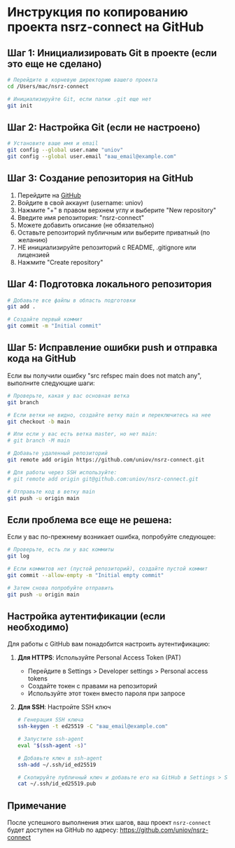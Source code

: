 # Инструкция по копированию проекта nsrz-connect на GitHub

## Шаг 1: Инициализировать Git в проекте (если это еще не сделано)

```bash
# Перейдите в корневую директорию вашего проекта
cd /Users/mac/nsrz-connect

# Инициализируйте Git, если папки .git еще нет
git init
```

## Шаг 2: Настройка Git (если не настроено)

```bash
# Установите ваше имя и email
git config --global user.name "uniov"
git config --global user.email "ваш_email@example.com"
```

## Шаг 3: Создание репозитория на GitHub

1. Перейдите на [GitHub](https://github.com)
2. Войдите в свой аккаунт (username: uniov)
3. Нажмите "+" в правом верхнем углу и выберите "New repository"
4. Введите имя репозитория: "nsrz-connect"
5. Можете добавить описание (не обязательно)
6. Оставьте репозиторий публичным или выберите приватный (по желанию)
7. НЕ инициализируйте репозиторий с README, .gitignore или лицензией
8. Нажмите "Create repository"

## Шаг 4: Подготовка локального репозитория

```bash
# Добавьте все файлы в область подготовки
git add .

# Создайте первый коммит
git commit -m "Initial commit"
```

## Шаг 5: Исправление ошибки push и отправка кода на GitHub

Если вы получили ошибку "src refspec main does not match any", выполните следующие шаги:

```bash
# Проверьте, какая у вас основная ветка
git branch

# Если ветки не видно, создайте ветку main и переключитесь на нее
git checkout -b main

# Или если у вас есть ветка master, но нет main:
# git branch -M main

# Добавьте удаленный репозиторий
git remote add origin https://github.com/uniov/nsrz-connect.git

# Для работы через SSH используйте:
# git remote add origin git@github.com:uniov/nsrz-connect.git

# Отправьте код в ветку main
git push -u origin main
```

## Если проблема все еще не решена:

Если у вас по-прежнему возникает ошибка, попробуйте следующее:

```bash
# Проверьте, есть ли у вас коммиты
git log

# Если коммитов нет (пустой репозиторий), создайте пустой коммит
git commit --allow-empty -m "Initial empty commit"

# Затем снова попробуйте отправить
git push -u origin main
```

## Настройка аутентификации (если необходимо)

Для работы с GitHub вам понадобится настроить аутентификацию:

1. **Для HTTPS**: Используйте Personal Access Token (PAT)
   - Перейдите в Settings > Developer settings > Personal access tokens
   - Создайте токен с правами на репозиторий
   - Используйте этот токен вместо пароля при запросе

2. **Для SSH**: Настройте SSH ключ
   ```bash
   # Генерация SSH ключа
   ssh-keygen -t ed25519 -C "ваш_email@example.com"
   
   # Запустите ssh-agent
   eval "$(ssh-agent -s)"
   
   # Добавьте ключ в ssh-agent
   ssh-add ~/.ssh/id_ed25519
   
   # Скопируйте публичный ключ и добавьте его на GitHub в Settings > SSH and GPG keys
   cat ~/.ssh/id_ed25519.pub
   ```

## Примечание

После успешного выполнения этих шагов, ваш проект `nsrz-connect` будет доступен на GitHub по адресу:
https://github.com/uniov/nsrz-connect 